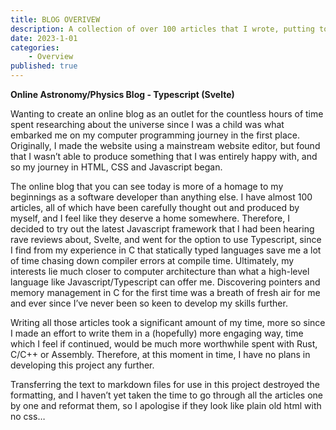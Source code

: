 ```yaml
---
title: BLOG OVERIVEW
description: A collection of over 100 articles that I wrote, putting together the knowledge that I've gathered about our universe ever since I was a child.
date: 2023-1-01
categories: 
    - Overview
published: true
---
```


**Online Astronomy/Physics Blog - Typescript (Svelte)**

Wanting to create an online blog as an outlet for the countless hours of time spent researching about the universe since I was a child was what embarked me on my computer programming journey in the first place. Originally, I made the website using a mainstream website editor, but found that I wasn’t able to produce something that I was entirely happy with, and so my journey in HTML, CSS and Javascript began. 

The online blog that you can see today is more of a homage to my beginnings as a software developer than anything else. I have almost 100 articles, all of which have been carefully thought out and produced by myself, and I feel like they deserve a home somewhere. Therefore, I decided to try out the latest Javascript framework that I had been hearing rave reviews about, Svelte, and went for the option to use Typescript, since I find from my experience in C that statically typed languages save me a lot of time chasing down compiler errors at compile time. 
Ultimately, my interests lie much closer to computer architecture than what a high-level language like Javascript/Typescript can offer me. Discovering pointers and memory management in C for the first time was a breath of fresh air for me and ever since I’ve never been so keen to develop my skills further.  

Writing all those articles took a significant amount of my time, more so since I made an effort to write them in a (hopefully) more engaging way, time which I feel if continued, would be much more worthwhile spent with Rust, C/C++ or Assembly. Therefore, at this moment in time, I have no plans in developing this project any further.

Transferring the text to markdown files for use in this project destroyed the formatting, and I haven’t yet taken the time to go through all the articles one by one and reformat them, so I apologise if they look like plain old html with no css…